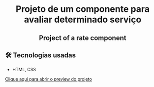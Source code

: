 <h1 align="center"> Projeto de um componente para avaliar determinado serviço</h1>
<h2 align="center"> Project of a rate component </h1>


 ## 🛠️ Tecnologias usadas
 
 * HTML, CSS
 
<a target="_blank" href="https://jacquelinenascimento.github.io/project2de20/"> Clique aqui para abrir o preview do projeto</a>



